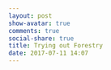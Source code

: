 ```yaml
---
layout: post
show-avatar: true
comments: true
social-share: true
title: Trying out Forestry
date: 2017-07-11 14:07
---
```

